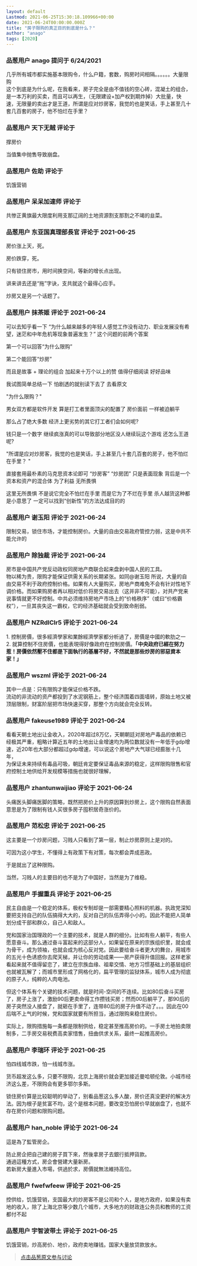 ```yaml
---
layout: default
Lastmod: 2021-06-25T15:30:18.109966+00:00
date: 2021-06-24T00:00:00.000Z
title: "房子限购的真正目的到底是什么？"
author: "anago"
tags: [2020]
---
```



### 品葱用户 **anago** 提问于 6/24/2021
    
几乎所有城市都实施基本限购令，什么户籍，套数，购房时间相隔。。。。。。大量限购  
这个到底是为什么呢，在我看来，房子完全是由不值钱的空心砖，混凝土的组合，是一本万利的买卖，而且可以再生，（无限建设+加产权到期炸掉）大批量，快速，无限量的卖出才是王道，所谓是应对炒房客，我觉的也是笑话，手上甚至几十套几百套的房子，他不怕烂在手里？
    
                

### 品葱用户 **天下无贼** 评论于 
        
撑房价  
  
  
当值集中抛售导致崩盘。
        
                

### 品葱用户 **佐助** 评论于 
        
饥饿营销
        
                

### 品葱用户 **呆呆加速师** 评论于 
        
共惨正黄旗最大限度利用支那辽阔的土地资源割支那割之不竭的韭菜。
        
                

### 品葱用户 **东亚国真理部長官** 评论于 2021-06-25
        
房价涨上天，死。  
  
房价跌穿，死。  
  
只有锁住房市，用时间换空间，等新的增长点出现。  
  
讲来讲去还是“拖”字诀，支共就这个最得心应手。  
  
炒房又是另一个话题了。
        
                

### 品葱用户 **抹茶姬** 评论于 2021-06-24
        
可以去知乎看一下 “为什么越来越多的年轻人感觉工作没有动力、职业发展没有希望，迷茫和中年危机等现象普遍发生？” 这个问题的前两个答案  
  
第一个可以回答“为什么限购”  
  
第二个能回答“炒房”  
  
而且是故事 + 理论的组合 加起来十万个以上的赞 值得仔细阅读 好好品味  
  
  
我试图简单总结一下 怕剧透的就别读下去了 去看原文  
  
"为什么限购？"  
  
男女双方都是软件开发 算是打工者里面顶尖的配置了 房价面前 一样被迫躺平  
  
那么占了绝大多数 经济上更劣势的其它打工者们会如何呢?  
  
钱只是一个数字 继续疯涨真的可以导致部分地区没人继续玩这个游戏 还怎么王道呢?  
  
  
"所谓是应对炒房客，我觉的也是笑话，手上甚至几十套几百套的房子，他不怕烂在手里？ "  
  
直接套用最朴素的马克思资本论即可 “炒房客” “炒房团” 只是表面现象 背后是一个资本和资产的混合体 为了利益 无所畏惧  
  
这里无所畏惧 不是说它完全不怕烂在手里 而是它为了不烂在手里 杀人越货这种都是小意思了 一定可以找到“创新性”的方法达成目的的
        
                

### 品葱用户 **谢玉阳** 评论于 2021-06-24
        
限制交易，锁住市场，才能控制房价。大量的自由交易政府管控力弱，这是中共不能允许的
        
                

### 品葱用户 **除独裁** 评论于 2021-06-24
        
房市是中国共产党反动政权同房地产商联合起来盘剥中国人民的工具。  
物以稀为贵，限购才能保证供需关系的长期紧张。如同@谢玉阳 所说，大量的自由交易不利于政府控制价格。如果有人大量购买，房地产商难免不会有针对性地下调价格。而如果购房者再以相对低价将房交易出去（这并非不可能），对共产党来说事情就更不好控制。中共必须维持房地产市场上的“价格秩序”（或曰“价格霸权”），一旦其丧失这一霸权，它的经济基础就会受到致命削弱。
        
                

### 品葱用户 **NZRdlClr5** 评论于 2021-06-24
        
1\. 控制房價，很多經濟學家和業餘經濟學家都分析過了，房價是中國的軟肋之一  
2\. 就算控制不住房價，也能表現得好像政府在控制房價。**「中央政府已經在努力惹！房價依然壓不住都是下面執行的基層不好，不然就是那些炒房的邪惡資本家！」**
        
                

### 品葱用户 **wszml** 评论于 2021-06-24
        
其中一点是：只有限购才能保证价格不跌。  
流动的非流动的资产都投到了水泥钢筋上，整个经济围着四面墙转，原始土地又被顶层限制，财富阶层把市场快速买穿，那整个方向就会完全反转。
        
                

### 品葱用户 **fakeuse1989** 评论于 2021-06-24
        
看看天朝土地出让金收入，2020年超过8万亿，天朝朝廷对房地产毒品的依赖已经极其严重，粗略计算近五年的土地出让金增速均为两位数就没有一年低于gdp增速，近20年也大部分都超过gdp增速，可以说这个房地产大气球已经膨胀十几年，  
为保证未来持续有毒品可吸，朝廷肯定要保证毒品来源的稳定，这样限购限售和官府控制土地供给开发规模等措施也就很好理解，
        
                

### 品葱用户 **zhantunwaijiao** 评论于 2021-06-24
        
头痛医头脚痛医脚的策略，既然把房价上升的原因算到炒房上，这个限购自然表面意思是为了限制有钱人买很多房子囤积居奇涨价的。
        
                

### 品葱用户 **范松忠** 评论于 2021-06-25
        
这主要是一个炒房问题，习贱人只看到了第一层，制止炒房原则上是对的。  
  
可因为这小学生，不懂得上有政策下有对策，每次都会弄成恶政。  
  
于是就出了这种限购。  
  
当然，习贱人的主要目的也不是为了中国好，当然是为了维稳。
        
                

### 品葱用户 **手握重兵** 评论于 2021-06-25
        
民主自由是一个稳定的体系，极权专制却是一部需要精心照料的机器。执政党深知要把支持自己的队伍搞得大大的，反对自己的队伍弄得小小的。因此不能把人简单划分成干部和群众，自己人和敌人。  
  
党和国家治国理政的一个主要的技术，就是人群的细分。比如有些人躺平，有些人愿意奋斗。那么通过奋斗富起来的这部分人，如果留在原来的宗族组织里，就会成为骨干，成为领袖，也就会成为核心反对党。因此要给奋斗者更大的舞台，用城市的五光十色诱惑你去爬天梯，并让你的劳动成果——房产获得升值回报。这样老家看起来就不值得留恋了，建立在宗族血缘、祖辈交情、地方习惯基础上的基层组织也就被瓦解了；而城市里形成了网格化的，扁平管理的监狱体系，城市人成为彻底的原子人，纯粹的人肉电池。  
  
但这个体系有个关键的技术问题，就是时间-空间的不连续。比如80后奋斗买房了，房子上涨了，激励90后更卖命得工作攒钱买房；然而00后躺平了，那90后的房子突然没人接盘了，就砸在手里了，连带80后的房子升值不动了。。。因此在00后喘不上气的时候，党和国家就要有所担当，通过限购来稳住房价。  
  
实际上，限购措施每一条都是限制供给，稳定甚至推高房价的。一手房土地拍卖限制多，二手房交易税费高卖家惜售，扭曲供求关系，最终一起推高房价。
        
                

### 品葱用户 **李瑞环** 评论于 2021-06-25
        
怕四线城市跌，怕一线城市涨。  
  
货币超发这么多，只要不限购，北京上海房价就会更加接近曼哈顿伦敦。小城市经济这么差，不限购会有更多鄂尔多斯。  
  
锁住房价算是比较聪明的举动了，别看品葱这么多人酸，房价还真没更好的解决方法。因为根子是贫富不均，这个是根本问题，要改变恐怕房价早就崩盘了，也就不存在房价问题和限购问题。
        
                

### 品葱用户 **han_noble** 评论于 2021-06-24
        
這是為了監管房企。  
  
防止房企把自己建的房子買下來，然後拿房子去銀行抵押貨款。  
通過這種方式，房企會營建大量新房。  
若新房大量進入市場，供過於求，房價就無法維持高位。
        
                

### 品葱用户 **fwefwfeew** 评论于 2021-06-25
        
控供给，饥饿营销，支国最大的炒房客不是公司和个人，是地方政府，如果没有卖地的收入，除了上海北京等少数几个城市，大多地方的财政连公务员和教师的工资都付不起
        
                

### 品葱用户 **宇智波带土** 评论于 2021-06-25
        
饥饿营销，炒高房价、地价，政府卖地赚钱。国家大量放贷款放水。
        
                





> [点击品葱原文参与讨论](https://pincong.rocks/question/39700)

